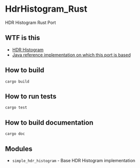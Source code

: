 # HdrHistogram_Rust
HDR Histogram Rust Port

## WTF is this
 - [HDR Histogram](http://hdrhistogram.org/)
 - [Java reference implementation on which this port is based](https://github.com/HdrHistogram/HdrHistogram)

## How to build
```
cargo build
```

## How to run tests
```
cargo test
```

## How to build documentation
```
cargo doc
```

## Modules
 - `simple_hdr_histogram` - Base HDR Histogram implementation
